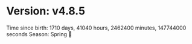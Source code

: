 # Version: v4.8.5
Time since birth: 1710 days, 41040 hours, 2462400 minutes, 147744000 seconds
Season: Spring 🌸
